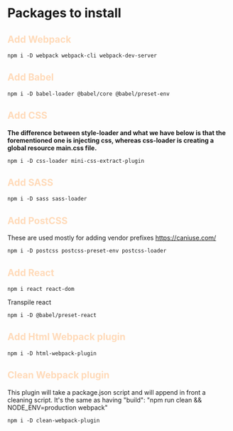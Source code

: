 <h1> Packages to install </h1>

<h2 style="color: peachpuff"> Add Webpack </h2>

`npm i -D webpack webpack-cli webpack-dev-server`

<h2 style="color: peachpuff"> Add Babel </h2>

`npm i -D babel-loader @babel/core @babel/preset-env`

<h2 style="color: peachpuff"> Add CSS </h2>

<b>The difference between style-loader and what we have below is that the forementioned one is injecting css, whereas css-loader is creating a global resource main.css file.</b>

`npm i -D css-loader mini-css-extract-plugin`

<h2 style="color: peachpuff"> Add SASS </h2>

`npm i -D sass sass-loader`

<h2 style="color: peachpuff"> Add PostCSS </h2>

These are used mostly for adding vendor prefixes https://caniuse.com/

`npm i -D postcss postcss-preset-env postcss-loader`

<h2 style="color: peachpuff"> Add React </h2>

`npm i react react-dom`

Transpile react

`npm i -D @babel/preset-react`

<h2 style="color: peachpuff"> Add Html Webpack plugin </h2>

`npm i -D html-webpack-plugin`

<h2 style="color: peachpuff"> Clean Webpack plugin </h2>

This plugin will take a package.json script and will append in front a cleaning script.
It's the same as having "build": "npm run clean && NODE_ENV=production webpack"

`npm i -D clean-webpack-plugin`
